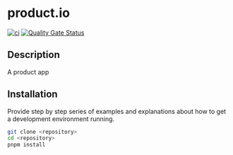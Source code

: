 # product.io

[![ci](https://github.com/PtitTux/product.io/actions/workflows/ci.yml/badge.svg)](https://github.com/PtitTux/product.io/actions/workflows/ci.yml)
[![Quality Gate Status](https://sonarcloud.io/api/project_badges/measure?project=PtitTux_product.io&metric=alert_status)](https://sonarcloud.io/summary/new_code?id=PtitTux_product.io)

## Description

A product app

## Installation

Provide step by step series of examples and explanations about how to get a development environment running.

```bash
git clone <repository>
cd <repository>
pnpm install
